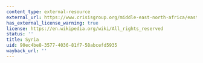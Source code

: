 ```yaml
---
content_type: external-resource
external_url: https://www.crisisgroup.org/middle-east-north-africa/eastern-mediterranean/syria
has_external_license_warning: true
license: https://en.wikipedia.org/wiki/All_rights_reserved
status: ''
title: Syria
uid: 90ec4be8-3577-4036-81f7-58abcefd5935
wayback_url: ''
---
```

